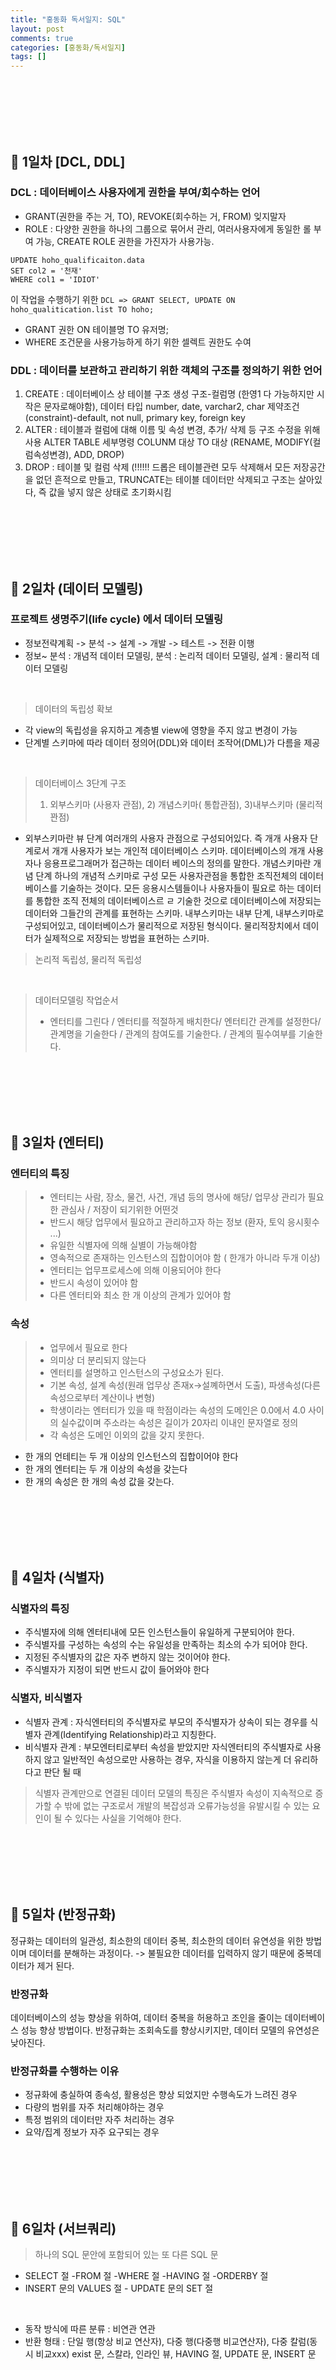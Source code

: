 ```yaml
---
title: "홍동화 독서일지: SQL"
layout: post
comments: true
categories: [홍동화/독서일지]
tags: []
---
```


<br/><br/><br/><br/><br/>

## 📌 1일차 [DCL, DDL]
### DCL : 데이터베이스 사용자에게 권한을 부여/회수하는 언어
- GRANT(권한을 주는 거, TO), REVOKE(회수하는 거, FROM) 잊지말자
- ROLE : 다양한 권한을 하나의 그룹으로 묶어서 관리, 여러사용자에게 동일한 롤 부여 가능, CREATE ROLE 권한을 가진자가 사용가능. 
```
UPDATE hoho_qualificaiton.data
SET col2 = '천재'
WHERE col1 = 'IDIOT'
```
이 작업을 수행하기 위한 ```DCL => GRANT SELECT, UPDATE ON hoho_qualitication.list TO hoho;```
- GRANT 권한 ON 테이블명 TO 유저명;
- WHERE 조건문을 사용가능하게 하기 위한 셀렉트 권한도 수여

### DDL : 데이터를 보관하고 관리하기 위한 객체의 구조를 정의하기 위한 언어
1. CREATE : 데이터베이스 상 테이블 구조 생성
      구조-컬럼명 (한영1 다 가능하지만 시작은 문자로해야함), 데이터 타입 number, date, varchar2, char
      제약조건(constraint)-default, not null, primary key, foreign key
2. ALTER : 테이블과 컬럼에 대해 이름 및 속성 변경, 추가/ 삭제 등 구조 수정을 위해 사용
    ALTER TABLE 세부명령 COLUNM 대상 TO 대상 
    (RENAME, MODIFY(컬럼속성변경), ADD, DROP)
3. DROP : 테이블 및 컬럼 삭제 (!!!!!! 드롭은 테이블관련 모두 삭제해서 모든 저장공간을 없던 흔적으로 만들고,
                          TRUNCATE는 테이블 데이터만 삭제되고 구조는 살아있다, 즉 값을 넣지 않은 상태로 초기화시킴
                          
                          


<br/><br/><br/><br/><br/>

                          

## 📌 2일차 (데이터 모델링)
### 프로젝트 생명주기(life cycle) 에서 데이터 모델링
- 정보전략계획 -> 분석 -> 설계 -> 개발 -> 테스트 -> 전환 이행
- 정보~ 분석 : 개념적 데이터 모델링, 분석 : 논리적 데이터 모델링, 설계 : 물리적 데이터 모델링
<br/>

> 데이터의 독립성 확보
- 각 view의 독립성을 유지하고 계층별 view에 영향을 주지 않고 변경이 가능
- 단계별 스키마에 따라 데이터 정의어(DDL)와 데이터 조작어(DML)가 다름을 제공

<br/>

> 데이터베이스 3단계 구조
> 1) 외부스키마 (사용자 관점), 2) 개념스키마( 통합관점), 3)내부스키마 (물리적 꽌점)
- 외부스키마란 뷰 단계 여러개의 사용자 관점으로 구성되어있다. 즉 개개 사용자 단계로서 개개 사용자가 보는 개인적 데이터베이스 스키마. 데이터베이스의 개개 사용자나 응용프로그래머가 접근하는 데이터 베이스의 정의를 말한다. 개념스키마란 개념 단계 하나의 개념적 스키마로 구성 모든 사용자관점을 통합한 조직전체의 데이터베이스를 기술하는 것이다. 모든 응용시스템들이나 사용자들이 필요로 하는 데이터를 통합한 조직 전체의 데이터베이스르 ㄹ 기술한 것으로 데이터베이스에 저장되는 데이터와 그들간의 관계를 표현하는 스키마. 내부스키마는 내부 단계, 내부스키마로 구성되어있고, 데이터베이스가 물리적으로 저장된 형식이다. 물리적장치에서 데이터가 실제적으로 저장되는 방법을 표현하는 스키마.
> 논리적 독립성, 물리적 독립성
<br/>

> 데이터모델링 작업순서
> - 엔터티를 그린다 / 엔터티를 적절하게 배치한다/ 엔터티간 관계를 설정한다/ 관계명을 기술한다 / 관계의 참여도를 기술한다. / 관계의 필수여부를 기술한다.

<br/><br/><br/><br/><br/>

## 📌 3일차 (엔터티)
### 엔터티의 특징
> - 엔터티는 사람, 장소, 물건, 사건, 개념 등의 명사에 해당/ 업무상 관리가 필요한 관심사 / 저장이 되기위한 어떤것
> - 반드시 해당 업무에서 필요하고 관리하고자 하는 정보 (환자, 토익 응시횟수 ...)
> - 유일한 식별자에 의해 실별이 가능해야함
> - 영속적으로 존재하는 인스턴스의 집합이어야 함 ( 한개가 아니라 두개 이상)
> - 엔터티는 업무프로세스에 의해 이용되어야 한다
> - 반드시 속성이 있어야 함
> - 다른 엔터티와 최소 한 개 이상의 관계가 있어야 함

### 속성
> - 업무에서 필요로 한다
> - 의미상 더 분리되지 않는다
> - 엔터티를 설명하고 인스턴스의 구성요소가 된다.
> - 기본 속성, 설계 속성(원래 업무상 존재x->설꼐하면서 도출), 파생속성(다른 속성으로부터 계산이나 변형)
> - 학생이라는 엔터티가 있을 때 학점이라는 속성의 도메인은 0.0에서 4.0 사이의 실수값이며 주소라는 속성은 길이가 20자리 이내인 문자열로 정의
> - 각 속성은 도메인 이외의 값을 갖지 못한다.


* 한 개의 언테티는 두 개 이상의 인스턴스의 집합이어야 한다
* 한 개의 엔터티는 두 개 이상의 속성을 갖는다
* 한 개의 속성은 한 개의 속성 값을 갖는다.




<br/><br/><br/><br/><br/>

## 📌 4일차 (식별자)

### 식별자의 특징

- 주식별자에 의해 엔터티내에 모든 인스턴스들이 유일하게 구분되어야 한다. 
- 주식별자를 구성하는 속성의 수는 유일성을 만족하는 최소의 수가 되어야 한다.
- 지정된 주식별자의 값은 자주 변하지 않는 것이어야 한다.
- 주식별자가 지정이 되면 반드시 값이 들어와야 한다


### 식별자, 비식별자
- 식별자 관계 : 자식엔터티의 주식별자로 부모의 주식별자가 상속이 되는 경우를 식별자 관계(Identifying Relationship)라고 지칭한다.
- 비식별자 관계 : 부모엔터티로부터 속성을 받았지만 자식엔터티의 주식별자로 사용하지 않고 일반적인 속성으로만 사용하는 경우, 자식을 이용하지 않는게 더 유리하다고 판단 될 때

> 식별자 관계만으로 연결된 데이터 모델의 특징은 주식별자 속성이 지속적으로 증가할 수 밖에 없는 구조로서 개발의 복잡성과 오류가능성을 유발시킬 수 있는 요인이 될 수 있다는 사실을 기억해야 한다.



<br/><br/><br/><br/><br/>

## 📌 5일차 (반정규화)

정규화는 데이터의 일관성, 최소한의 데이터 중복, 최소한의 데이터 유연성을 위한 방법이며 데이터를 분해하는 과정이다. -> 불필요한 데이터를 입력하지 않기 때문에 중복데이터가 제거 된다.

### 반정규화
데이터베이스의 성능 향상을 위하여, 데이터 중복을 허용하고 조인을 줄이는 데이터베이스 성능 향상 방법이다.
반정규화는 조회속도를 향상시키지만, 데이터 모델의 유연성은 낮아진다.


### 반정규화를 수행하는 이유
- 정규화에 충실하여 종속성, 활용성은 향상 되었지만 수행속도가 느려진 경우
- 다량의 범위를 자주 처리해야하는 경우
- 특정 범위의 데이터만 자주 처리하는 경우
- 요약/집계 정보가 자주 요구되는 경우


<br/><br/><br/><br/><br/>

## 📌 6일차 (서브쿼리)

> 하나의 SQL 문안에 포함되어 있는 또 다른 SQL 문

- SELECT 절 -FROM 절 -WHERE 절 -HAVING 절 -ORDERBY 절
- INSERT 문의 VALUES 절 - UPDATE 문의 SET 절

</br>

- 동작 방식에 따른 분류 : 비연관 연관
- 반환 형태 : 단일 행(항상 비교 연산자), 다중 행(다중행 비교연산자), 다중 칼럼(동시 비교xxx)
	exist 문, 스칼라, 인라인 뷰, HAVING 절, UPDATE 문, INSERT 문
    

